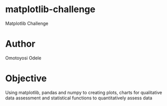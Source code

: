 # matplotlib-challenge
Matplotlib Challenge

# Author
Omotoyosi Odele

# Objective
Using matplotlib, pandas and numpy to creating plots, charts for qualitative data assessment and statistical functions to quantitatively assess data
